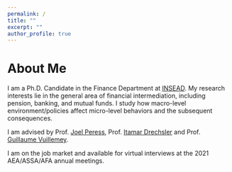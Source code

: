 ```yaml
---
permalink: /
title: ""
excerpt: ""
author_profile: true
---
```


# About Me
I am a Ph.D. Candidate in the Finance Department at [INSEAD](https://www.insead.edu/faculty-research/academic-areas/finance). My research interests lie in the general area of financial intermediation, including pension, banking, and mutual funds. I study how macro-level environment/policies affect micro-level behaviors and the subsequent consequences. 

I am advised by Prof. <a href="https://faculty.insead.edu/joel-peress/home" target="_blank">Joel Peress</a>, Prof. <a href="https://sites.google.com/site/idrechsl/" target="_blank">Itamar Drechsler</a> and Prof. <a href="https://sites.google.com/site/guillaumevuillemey/home" target="_blank">Guillaume Vuillemey</a>.

I am on the job market and available for virtual interviews at the 2021 AEA/ASSA/AFA annual meetings.

<!-- 
I received my Bachelor’s Degree in Risk Management Science at the Chinese University of Hong Kong, and Master's Degree in Statistics at the University of British Columbia. 
 
---
# Recent News
* Oct 7, 2020: Revised draft [“JMP”](../files/JMP_Jinyuan.pdf)
* Jul 10, 2020:  Revised draft ["Flight to Bitcoin"](https://papers.ssrn.com/sol3/papers.cfm?abstract_id=3278469)
-->

